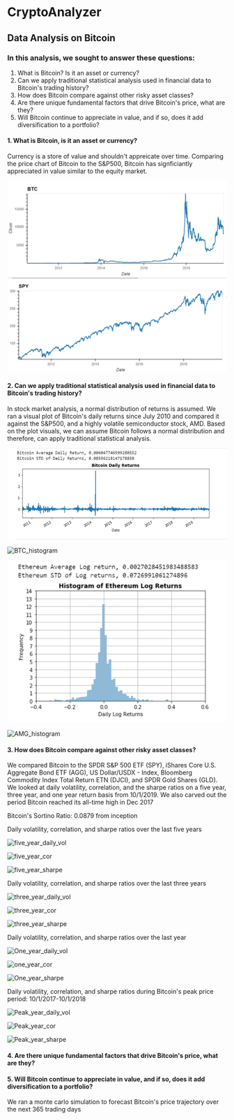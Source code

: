 # CryptoAnalyzer 
  ## Data Analysis on Bitcoin 

### In this analysis, we sought to answer these questions: 
  1. What is Bitcoin? Is it an asset or currency? 
  2. Can we apply traditional statistical analysis used in financial data to Bitcoin's trading history?
  3. How does Bitcoin compare against other risky asset classes? 
  4. Are there unique fundamental factors that drive Bitcoin's price, what are they? 
  5. Will Bitcoin continue to appreciate in value, and if so, does it add diversification to a portfolio? 

#### 1. What is Bitcoin, is it an asset or currency?

Currency is a store of value and shouldn't appreicate over time. Comparing the price chart of Bitcoin to the S&P500, Bitcoin has signficiantly appreciated in value similar to the equity market.  

![BTC_price_chart](Images/BTC_price_chart_inception.png)
![SPY_price_chart](Images/SPY_price_chart_inception.png)

 #### 2. Can we apply traditional statistical analysis used in financial data to Bitcoin's trading history? 
 
 In stock market analysis, a normal distribution of returns is assumed. We ran a visual plot of Bitcoin's daily returns since July 2010 and compared it against the S&P500, and a highly volatile semiconductor stock, AMD. 
 Based on the plot visuals, we can assume Bitcoin follows a normal distribution and therefore, can apply traditional statistical analysis.
 
 ![BTC_daily_returns](Images/Daily_returns_BTC_inception.png)
 
 ![BTC_histogram](BTC_histogram_dailyreturns.png)
 
 ![ETH_daily_returns](Images/ETH_daily_returns_histogram.png)
 
 ![AMG_histogram](AMD_daily_returns_histogram.png)
 
 #### 3. How does Bitcoin compare against other risky asset classes? 

We compared Bitcoin to the SPDR S&P 500 ETF (SPY), iShares Core U.S. Aggregate Bond ETF (AGG), US Dollar/USDX - Index, Bloomberg Commodity Index Total Return ETN (DJCI), and SPDR Gold Shares (GLD).
We looked at daily volatility, correlation, and the sharpe ratios on a five year, three year, and one year return basis from 10/1/2019.
We also carved out the period Bitcoin reached its all-time high in Dec 2017

Bitcoin's Sortino Ratio: 0.0879 from inception 

Daily volatility, correlation, and sharpe ratios over the last five years

 ![five_year_daily_vol](daily_volatility_five.png)
 
 ![five_year_cor](correlation_five_heatmap.png)

![five_year_sharpe](sharpe_five_plot.png)

Daily volatility, correlation, and sharpe ratios over the last three years

 
 ![three_year_daily_vol](daily_volatility_three.png)
 
 ![three_year_cor](correlation_three_heatmap.png)
 
 ![three_year_sharpe](sharpe_three_plot.png)

 
Daily volatility, correlation, and sharpe ratios over the last year

 
 ![One_year_daily_vol](daily_volatility_one.png)
 
 ![one_year_cor](correlation_one_heatmap.png)
  
 ![One_year_sharpe](sharpe_one_plot.png)

Daily volatility, correlation, and sharpe ratios during Bitcoin's peak price period: 10/1/2017-10/1/2018

 
 ![Peak_year_daily_vol](daily_volatility_peak.png)

 ![Peak_year_cor](correlation_peak_heatmap.png)
  
 ![Peak_year_sharpe](sharpe_peak_plot.png)

 #### 4. Are there unique fundamental factors that drive Bitcoin's price, what are they? 
 
 #### 5. Will Bitcoin continue to appreciate in value, and if so, does it add diversification to a portfolio? 
 
 We ran a monte carlo simulation to forecast Bitcoin's price trajectory over the next 365 trading days
 
 

